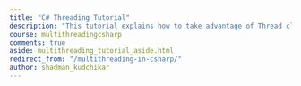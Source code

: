 ```yaml
---
title: "C# Threading Tutorial"
description: "This tutorial explains how to take advantage of Thread class provided by C# and .NET Framework to create robust applications that are responsive and parallel. It also explains thread synchronization techniques along with task-based approach provided by C# .NET for async and parallel programming."
course: multithreadingcsharp
comments: true
aside: multithreading_tutorial_aside.html
redirect_from: "/multithreading-in-csharp/"
author: shadman_kudchikar
---
```

